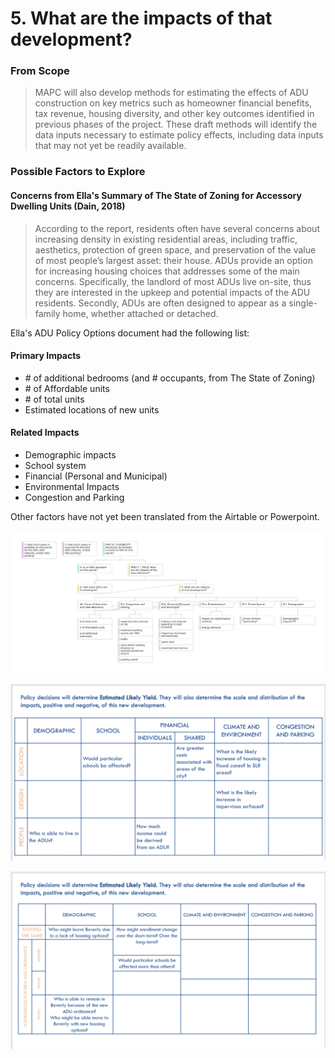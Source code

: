 # 5. What are the impacts of that development?

### From Scope

> MAPC will also develop methods for estimating the effects of ADU construction on key metrics such as homeowner financial benefits, tax revenue, housing diversity,  and other key outcomes identified in previous phases of the project. These draft methods will identify the data inputs necessary to estimate policy effects, including data inputs that may not yet be readily available.&#x20;

### Possible Factors to Explore

#### Concerns from Ella's Summary of The State of Zoning for Accessory Dwelling Units (Dain, 2018)

> According to the report, residents often have several concerns about increasing density in existing residential areas, including traffic, aesthetics, protection of green space, and preservation of the value of most people’s largest asset: their house. ADUs provide an option for increasing housing choices that addresses some of the main concerns. Specifically, the landlord of most ADUs live on-site, thus they are interested in the upkeep and potential impacts of the ADU residents. Secondly, ADUs are often designed to appear as a single-family home, whether attached or detached.

Ella's ADU Policy Options document had the following list:

#### Primary Impacts&#x20;

* \# of additional bedrooms (and # occupants, from The State of Zoning)
* \# of Affordable units&#x20;
* \# of total units&#x20;
* Estimated locations of new units&#x20;

#### Related Impacts&#x20;

* Demographic impacts&#x20;
* School system&#x20;
* Financial (Personal and Municipal)&#x20;
* Environmental Impacts&#x20;
* Congestion and Parking&#x20;

Other factors have not yet been translated from the Airtable or Powerpoint.

![](<../../../.gitbook/assets/Org Chart (3).jpg>)

![](<../../../.gitbook/assets/image (1) (1) (1).png>)

![](<../../../.gitbook/assets/image (3) (1).png>)
